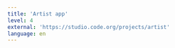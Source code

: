 ```yaml
---
title: 'Artist app'
level: 4
external: 'https://studio.code.org/projects/artist'
language: en
---
```


